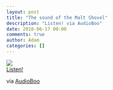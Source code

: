 ```yaml
---
layout: post
title: "The sound of the Malt Shovel"
description: "Listen! via AudioBoo"
date: 2010-06-17 00:00
comments: true
author: Adam
categories: []
---
```


<img src="http://audioboo.fm/boos/142437-the-sound-of-the-malt-shovel.jpg" /><br /><object type="application/x-shockwave-flash" height="129" width="400"><param name="movie" value="http://boos.audioboo.fm/swf/fullsize_player.swf" /><param name="scale" value="noscale" /><param name="salign" value="lt" /><param name="bgColor" value="#FFFFFF" /><param name="allowScriptAccess" value="always" /><param name="wmode" value="window" /><param name="FlashVars" value="mp3=http%3A%2F%2Faudioboo.fm%2Fboos%2F142437-the-sound-of-the-malt-shovel.mp3&amp;mp3Author=adambird&amp;mp3LinkURL=http%3A%2F%2Faudioboo.fm%2Fboos%2F142437-the-sound-of-the-malt-shovel&amp;mp3Title=The+sound+of+the+Malt+Shovel&amp;mp3Time=09.42pm+17+Jun+2010" /><a href="http://audioboo.fm/boos/142437-the-sound-of-the-malt-shovel.mp3">Listen!</a></object>

<div class="posterous_quote_citation">via <a href="http://audioboo.fm/boos/142437-the-sound-of-the-malt-shovel">AudioBoo</a></div>